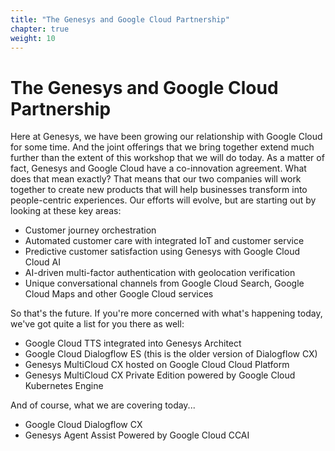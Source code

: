 ```yaml
---
title: "The Genesys and Google Cloud Partnership"
chapter: true
weight: 10
---
```


# The Genesys and Google Cloud Partnership

Here at Genesys, we have been growing our relationship with Google Cloud for some time. And the joint offerings that we bring together extend much further than the extent of this workshop that we will do today. As a matter of fact, Genesys and Google Cloud have a co-innovation agreement. What does that mean exactly? That means that our two companies will work together to create new products that will help businesses transform into people-centric experiences. Our efforts will evolve, but are starting out by looking at these key areas:

- Customer journey orchestration
- Automated customer care with integrated IoT and customer service
- Predictive customer satisfaction using Genesys with Google Cloud Cloud AI
- AI-driven multi-factor authentication with geolocation verification
- Unique conversational channels from Google Cloud Search, Google Cloud Maps and other Google Cloud services

So that's the future. If you're more concerned with what's happening today, we've got quite a list for you there as well: 

- Google Cloud TTS integrated into Genesys Architect
- Google Cloud Dialogflow ES (this is the older version of Dialogflow CX)
- Genesys MultiCloud CX hosted on Google Cloud Cloud Platform
- Genesys MultiCloud CX Private Edition powered by Google Cloud Kubernetes Engine

And of course, what we are covering today...

- Google Cloud Dialogflow CX
- Genesys Agent Assist Powered by Google Cloud CCAI